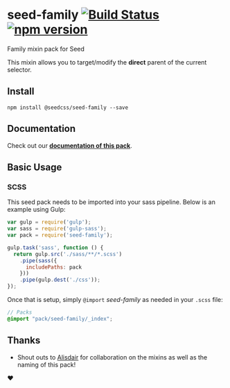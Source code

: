 # seed-family [![Build Status](https://travis-ci.org/helpscout/seed-family.svg?branch=master)](https://travis-ci.org/helpscout/seed-family) [![npm version](https://badge.fury.io/js/%40seedcss%2Fseed-family.svg)](https://badge.fury.io/js/%40seedcss%2Fseed-family)

Family mixin pack for Seed

This mixin allows you to target/modify the **direct** parent of the current selector.

## Install
```
npm install @seedcss/seed-family --save
```

## Documentation

Check out our **[documentation of this pack](http://developer.helpscout.net/seed/packs/seed-family/)**.


## Basic Usage

### SCSS
This seed pack needs to be imported into your sass pipeline. Below is an example using Gulp:


```javascript
var gulp = require('gulp');
var sass = require('gulp-sass');
var pack = require('seed-family');

gulp.task('sass', function () {
  return gulp.src('./sass/**/*.scss')
    .pipe(sass({
      includePaths: pack
    }))
    .pipe(gulp.dest('./css'));
});
```

Once that is setup, simply `@import` *seed-family* as needed in your `.scss` file:

```scss
// Packs
@import "pack/seed-family/_index";
```

## Thanks

* Shout outs to [Alisdair](http://alisdair.mcdiarmid.org/) for collaboration on the mixins as well as the naming of this pack!

:heart:
